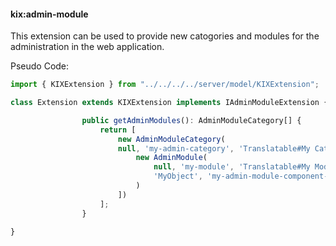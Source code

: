 #### kix:admin-module

This extension can be used to provide new catogories and modules for the administration in the web application.

Pseudo Code:

```javascript
import { KIXExtension } from "../../../../server/model/KIXExtension";

class Extension extends KIXExtension implements IAdminModuleExtension {

                public getAdminModules(): AdminModuleCategory[] {
                    return [
                        new AdminModuleCategory(
                        null, 'my-admin-category', 'Translatable#My Category', null, [], [
                            new AdminModule(
                                null, 'my-module', 'Translatable#My Module', null,
                                'MyObject', 'my-admin-module-component-id'
                            )
                        ])
                    ];
                }

}
```